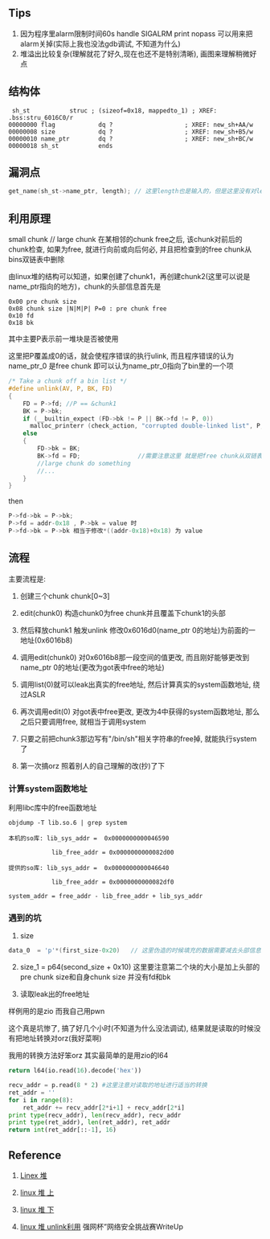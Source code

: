 ## Tips
1. 因为程序里alarm限制时间60s
handle SIGALRM print nopass 可以用来把alarm关掉(实际上我也没法gdb调试, 不知道为什么)
2. 堆溢出比较复杂(理解就花了好久,现在也还不是特别清晰), 画图来理解稍微好点

## 结构体

```assembly
 sh_st           struc ; (sizeof=0x18, mappedto_1) ; XREF: .bss:stru_6016C0/r
00000000 flag            dq ?                    ; XREF: new_sh+AA/w
00000008 size            dq ?                    ; XREF: new_sh+B5/w
00000010 name_ptr        dq ?                    ; XREF: new_sh+BC/w
00000018 sh_st           ends
```

## 漏洞点

```C
get_name(sh_st->name_ptr, length); // 这里length也是输入的，但是这里没有对length检查，所以在new创建的size如果小于这个，就会发生堆溢出
```

## 利用原理
small chunk // large chunk 在某相邻的chunk free之后, 该chunk对前后的chunk检查, 如果为free, 就进行向前或向后何必, 并且把检查到的free chunk从bins双链表中删除

由linux堆的结构可以知道，如果创建了chunk1，再创建chunk2(这里可以说是name_ptr指向的地方)，chunk的头部信息首先是

```shell
0x00 pre chunk size
0x08 chunk size |N|M|P| P=0 : pre chunk free
0x10 fd
0x18 bk
```
其中主要P表示前一堆块是否被使用

这里把P覆盖成0的话，就会使程序错误的执行ulink, 而且程序错误的认为name_ptr_0 是free chunk 即可以认为name_ptr_0指向了bin里的一个项
```c
/* Take a chunk off a bin list */
#define unlink(AV, P, BK, FD)
{                             
    FD = P->fd;	//P == &chunk1					          
    BK = P->bk;								   
    if (__builtin_expect (FD->bk != P || BK->fd != P, 0))		    
      malloc_printerr (check_action, "corrupted double-linked list", P, AV);
    else
    {								    
        FD->bk = BK;				
        BK->fd = FD;                //需要注意这里 就是把free chunk从双链表删除
        //large chunk do something
        //...
    }
}
```

then
```C
P->fd->bk = P->bk;
P->fd = addr-0x18 , P->bk = value 时
P->fd->bk = P->bk 相当于修改*((addr-0x18)+0x18) 为 value
```

## 流程
主要流程是:

1. 创建三个chunk chunk[0~3]

2. edit(chunk0) 构造chunk0为free chunk并且覆盖下chunk1的头部

3. 然后释放chunk1 触发unlink 修改0x6016d0(name_ptr 0的地址)为前面的一地址(0x6016b8)

4. 调用edit(chunk0) 对0x6016b8那一段空间的值更改, 而且刚好能够更改到name_ptr 0的地址(更改为got表中free的地址)

5. 调用list(0)就可以leak出真实的free地址, 然后计算真实的system函数地址, 绕过ASLR

6. 再次调用edit(0) 对got表中free更改, 更改为4中获得的system函数地址, 那么之后只要调用free, 就相当于调用system

7. 只要之前把chunk3那边写有"/bin/sh"相关字符串的free掉, 就能执行system了

8. 第一次搞orz 照着别人的自己理解的改(抄)了下

### 计算system函数地址
利用libc库中的free函数地址

```shell
objdump -T lib.so.6 | grep system

本机的so库: lib_sys_addr =  0x0000000000046590

            lib_free_addr = 0x0000000000082d00

提供的so库: lib_sys_addr =  0x0000000000046640

            lib_free_addr = 0x0000000000082df0

system_addr = free_addr - lib_free_addr + lib_sys_addr
```

### 遇到的坑
1. size
```C
data_0  = 'p'*(first_size-0x20)   // 这里伪造的时候填充的数据需要减去头部信息, 而不是new时候的大小
```

2. size_1  = p64(second_size + 0x10)
这里要注意第二个块的大小是加上头部的pre chunk size和自身chunk size 并没有fd和bk<br>

3. 读取leak出的free地址

样例用的是zio 而我自己用pwn<br>

这个真是坑惨了, 搞了好几个小时(不知道为什么没法调试), 结果就是读取的时候没有把地址转换对orz(我好菜啊)<br>

我用的转换方法好笨orz 其实最简单的是用zio的l64<br>

```python
return l64(io.read(16).decode('hex'))

recv_addr = p.read(8 * 2) #这里注意对读取的地址进行适当的转换
ret_addr = ''
for i in range(8):
    ret_addr += recv_addr[2*i+1] + recv_addr[2*i]
print type(recv_addr), len(recv_addr), recv_addr
print type(ret_addr), len(ret_addr), ret_addr
return int(ret_addr[::-1], 16)
```

## Reference

1. [Linex 堆](http://tyrande000.how/2016/02/20/linux%E4%B8%8B%E7%9A%84%E5%A0%86%E7%AE%A1%E7%90%86/)

2. [linux 堆 上](https://jiji262.github.io/wooyun_articles/drops/Linux%E5%A0%86%E7%AE%A1%E7%90%86%E5%AE%9E%E7%8E%B0%E5%8E%9F%E7%90%86%E5%AD%A6%E4%B9%A0%E7%AC%94%E8%AE%B0%20(%E4%B8%8A%E5%8D%8A%E9%83%A8).html)

3. [linux 堆 下](https://jiji262.github.io/wooyun_articles/drops/Linux%E5%A0%86%E5%86%85%E5%AD%98%E7%AE%A1%E7%90%86%E6%B7%B1%E5%85%A5%E5%88%86%E6%9E%90(%E4%B8%8B%E5%8D%8A%E9%83%A8).html)

4. [linux 堆 unlink利用](http://tyrande000.how/2016/03/21/linux%E5%A0%86%E6%BA%A2%E5%87%BA%E5%AE%9E%E4%BE%8B%E5%88%86%E6%9E%90/)
强网杯”网络安全挑战赛WriteUp
